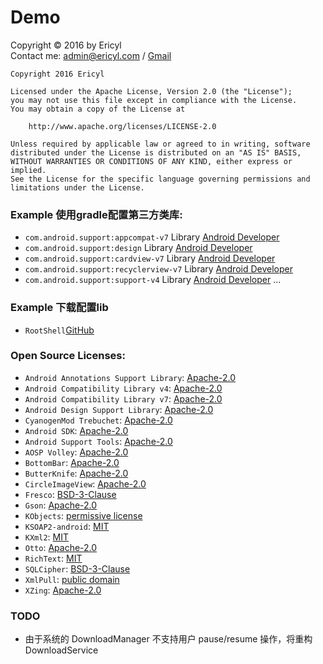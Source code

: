 # Demo

Copyright © 2016 by Ericyl  
Contact me: [admin@ericyl.com](mailto:admin@ericyl.com) / [Gmail](mailto:ericyl.studio@gmail.com)

```
Copyright 2016 Ericyl

Licensed under the Apache License, Version 2.0 (the "License");
you may not use this file except in compliance with the License.
You may obtain a copy of the License at

    http://www.apache.org/licenses/LICENSE-2.0

Unless required by applicable law or agreed to in writing, software
distributed under the License is distributed on an "AS IS" BASIS,
WITHOUT WARRANTIES OR CONDITIONS OF ANY KIND, either express or implied.
See the License for the specific language governing permissions and
limitations under the License.
```

### Example 使用gradle配置第三方类库:
* `com.android.support:appcompat-v7` Library [Android Developer](https://developer.android.com/topic/libraries/support-library/features.html#v7)
* `com.android.support:design` Library [Android Developer](https://developer.android.com/topic/libraries/support-library/features.html#design)
* `com.android.support:cardview-v7` Library [Android Developer](https://developer.android.com/topic/libraries/support-library/features.html#v7)
* `com.android.support:recyclerview-v7` Library [Android Developer](https://developer.android.com/topic/libraries/support-library/features.html#v7)
* `com.android.support:support-v4` Library [Android Developer](https://developer.android.com/topic/libraries/support-library/features.html#v4)
...

### Example 下载配置lib
* `RootShell`[GitHub](https://github.com/Stericson/RootShell)

### Open Source Licenses:
* `Android Annotations Support Library`: [Apache-2.0](https://source.android.com/source/licenses.html#android-open-source-project-license)
* `Android Compatibility Library v4`: [Apache-2.0](https://source.android.com/source/licenses.html#android-open-source-project-license)
* `Android Compatibility Library v7`: [Apache-2.0](https://source.android.com/source/licenses.html#android-open-source-project-license)
* `Android Design Support Library`: [Apache-2.0](https://source.android.com/source/licenses.html#android-open-source-project-license)
* `CyanogenMod Trebuchet`: [Apache-2.0](https://raw.githubusercontent.com/CyanogenMod/android_packages_apps_Trebuchet/cm-13.0/NOTICE)
* `Android SDK`: [Apache-2.0](https://source.android.com/source/licenses.html#android-open-source-project-license)
* `Android Support Tools`: [Apache-2.0](https://source.android.com/source/licenses.html#android-open-source-project-license)
* `AOSP Volley`: [Apache-2.0](https://source.android.com/source/licenses.html#android-open-source-project-license)
* `BottomBar`: [Apache-2.0](https://raw.githubusercontent.com/roughike/BottomBar/master/LICENSE)
* `ButterKnife`: [Apache-2.0](https://raw.githubusercontent.com/JakeWharton/butterknife/master/LICENSE.txt)
* `CircleImageView`: [Apache-2.0](https://raw.githubusercontent.com/hdodenhof/CircleImageView/master/LICENSE.txt)
* `Fresco`: [BSD-3-Clause](https://raw.githubusercontent.com/facebook/fresco/master/LICENSE)
* `Gson`: [Apache-2.0](https://raw.githubusercontent.com/google/gson/master/LICENSE)
* `KObjects`: [permissive license](https://github.com/mosabua/kobjects)
* `KSOAP2-android`: [MIT](https://raw.githubusercontent.com/simpligility/ksoap2-android/master/LICENSE.txt)
* `KXml2`: [MIT](https://raw.githubusercontent.com/mosabua/kxml2/master/license.txt)
* `Otto`: [Apache-2.0](https://raw.githubusercontent.com/square/otto/master/LICENSE.txt)
* `RichText`: [MIT](https://raw.githubusercontent.com/zzhoujay/RichText/master/LICENSE)
* `SQLCipher`: [BSD-3-Clause](https://raw.githubusercontent.com/sqlcipher/android-database-sqlcipher/master/SQLCIPHER_LICENSE)
* `XmlPull`: [public domain](https://raw.githubusercontent.com/mosabua/xmlpull/master/LICENSE.txt)
* `XZing`: [Apache-2.0](https://raw.githubusercontent.com/zxing/zxing/master/LICENSE)

### TODO
* 由于系统的 DownloadManager 不支持用户 pause/resume 操作，将重构 DownloadService
